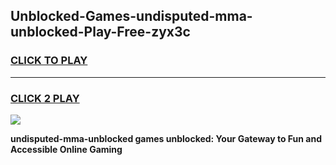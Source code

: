 
## Unblocked-Games-undisputed-mma-unblocked-Play-Free-zyx3c
<h3>
<a href="https://premium76.site?title=undisputed-mma-unblocked&ref=23A">CLICK TO PLAY</a></h3>
<hr>

<h3>
<a href="https://premium76.site?title=undisputed-mma-unblocked&ref=23A">CLICK 2 PLAY</a>
  
</h3>

<a href="https://premium76.site?title=undisputed-mma-unblocked&ref=23A"><img src="https://clearcache.store/games.png"></a>


**undisputed-mma-unblocked games unblocked: Your Gateway to Fun and Accessible Online Gaming**
